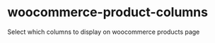 woocommerce-product-columns
===========================

Select which columns to display on woocommerce products page
